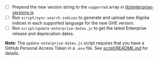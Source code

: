 - [ ] Prepend the new version string to the `supported` array in [lib/enterprise-versions.js](lib/enterprise-versions.js)
- [ ] Run `script/sync-search-indices` to generate and upload new Algolia indices in each supported language for the new GHE version.
- [ ] Run `script/update-enterprise-dates.js` to get the latest Enterprise release and deprecation dates.

**Note**: The `update-enterprise-dates.js` script requires that you have a GitHub Personal Access Token in a `.env` file. See [script/README.md](https://github.com/github/help-docs/blob/master/script/README.md#additional-scripts) for details.
